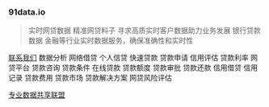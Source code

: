 
### 91data.io
> 实时网贷数据
> 精准网贷料子
> 寻求高质实时客户数据助力业务发展
> 银行贷款数据
> 金融等行业实时数据服务，确保准确性和实时性

[联系我们](https://t.me/dataio91)
数据分析
网络借贷
个人信贷
快速贷款
贷款申请
信用评估
贷款利率
网贷平台
贷款咨询
贷款条件
在线贷款
贷款额度
贷款审批
贷款还款
信用借贷
信用记录
贷款费用
贷款市场
贷款解决方案
网贷风险评估

[专业数据共享联盟](https://91data.io/)
